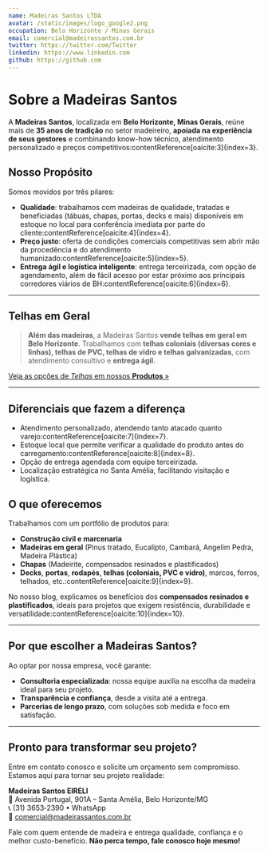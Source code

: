 ```yaml
---
name: Madeiras Santos LTDA
avatar: /static/images/logo_google2.png
occupation: Belo Horizonte / Minas Gerais
email: comercial@madeirassantos.com.br
twitter: https://twitter.com/Twitter
linkedin: https://www.linkedin.com
github: https://github.com
---
```


# Sobre a Madeiras Santos

A **Madeiras Santos**, localizada em **Belo Horizonte, Minas Gerais**, reúne mais de **35 anos de tradição** no setor madeireiro, **apoiada na experiência de seus gestores** e combinando know-how técnico, atendimento personalizado e preços competitivos:contentReference[oaicite:3]{index=3}.

## Nosso Propósito

Somos movidos por três pilares:

- **Qualidade**: trabalhamos com madeiras de qualidade, tratadas e beneficiadas (tábuas, chapas, portas, decks e mais) disponíveis em estoque no local para conferência imediata por parte do cliente:contentReference[oaicite:4]{index=4}.
- **Preço justo**: oferta de condições comerciais competitivas sem abrir mão da procedência e do atendimento humanizado:contentReference[oaicite:5]{index=5}.
- **Entrega ágil e logística inteligente**: entrega terceirizada, com opção de agendamento, além de fácil acesso por estar próximo aos principais corredores viários de BH:contentReference[oaicite:6]{index=6}.

---

## Telhas em Geral

> **Além das madeiras**, a Madeiras Santos **vende telhas em geral em Belo Horizonte**. Trabalhamos com **telhas coloniais (diversas cores e linhas), telhas de PVC, telhas de vidro e telhas galvanizadas**, com atendimento consultivo e **entrega ágil**.

[Veja as opções de _Telhas_ em nossos **Produtos** »](https://www.madeirassantos.com.br/products)

---

## Diferenciais que fazem a diferença

- Atendimento personalizado, atendendo tanto atacado quanto varejo:contentReference[oaicite:7]{index=7}.
- Estoque local que permite verificar a qualidade do produto antes do carregamento:contentReference[oaicite:8]{index=8}.
- Opção de entrega agendada com equipe terceirizada.
- Localização estratégica no Santa Amélia, facilitando visitação e logística.

## O que oferecemos

Trabalhamos com um portfólio de produtos para:

- **Construção civil e marcenaria**
- **Madeiras em geral** (Pinus tratado, Eucalipto, Cambará, Angelim Pedra, Madeira Plástica)
- **Chapas** (Madeirite, compensados resinados e plastificados)
- **Decks**, **portas**, **rodapés**, **telhas (coloniais, PVC e vidro)**, marcos, forros, telhados, etc.:contentReference[oaicite:9]{index=9}.

No nosso blog, explicamos os benefícios dos **compensados resinados e plastificados**, ideais para projetos que exigem resistência, durabilidade e versatilidade:contentReference[oaicite:10]{index=10}.

---

## Por que escolher a Madeiras Santos?

Ao optar por nossa empresa, você garante:

- **Consultoria especializada**: nossa equipe auxilia na escolha da madeira ideal para seu projeto.
- **Transparência e confiança**, desde a visita até a entrega.
- **Parcerias de longo prazo**, com soluções sob medida e foco em satisfação.

---

## Pronto para transformar seu projeto?

Entre em contato conosco e solicite um orçamento sem compromisso. Estamos aqui para tornar seu projeto realidade:

**Madeiras Santos EIRELI**  
📍 Avenida Portugal, 901A – Santa Amélia, Belo Horizonte/MG  
📞 (31) 3653‑2390 • WhatsApp  
📧 comercial@madeirassantos.com.br

Fale com quem entende de madeira e entrega qualidade, confiança e o melhor custo-benefício. **Não perca tempo, fale conosco hoje mesmo!**
